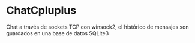 # ChatCpluplus

Chat a través de sockets TCP con winsock2, el histórico de mensajes son guardados en una base de datos SQLite3
